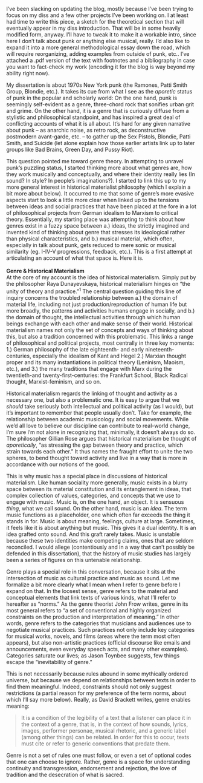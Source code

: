 I’ve been slacking on updating the blog, mostly because I’ve been trying to focus on my diss and a few other projects I’ve been working on. I at least had time to write this piece, a sketch for the theoretical section that will eventually appear in my diss introduction. That will be in some heavily modified form, anyway. I’ll have to tweak it to make it a workable intro, since here I don’t talk about punk or anything else musical, really. I’d also like to expand it into a more general methodological essay down the road, which will require reorganizing, adding examples from outside of punk, etc.. I’ve attached a .pdf version of the text with footnotes and a bibliography in case you want to fact-check my work (encoding it for the blog is way beyond my ability right now).

My dissertation is about 1970s New York punk (the Ramones, Patti Smith Group, Blondie, etc.). It takes its cue from what I see as the *aporetic* status of punk in the popular and scholarly world: On the one hand, punk is seemingly self-evident as a genre, three-chord rock that sonifies urban grit and grime. On the other hand, it is a genre that is curiously diffuse from a stylistic and philosophical standpoint, and has inspired a great deal of conflicting accounts of what it is all about. It’s hard for any given narrative about punk – as anarchic noise, as retro rock, as deconstructive postmodern avant-garde, etc. – to gather up the Sex Pistols, Blondie, Patti Smith, and Suicide (let alone explain how those earlier artists link up to later groups like Bad Brains, Green Day, and Pussy Riot).

This question pointed me toward genre theory. In attempting to unravel punk’s puzzling status, I started thinking more about what genres are, how they work musically and conceptually, and where their identity really lies (In sound? In style? In people’s imaginations?). I started to link this up to my more general interest in historical materialist philosophy (which I explain a bit more about below). It occurred to me that some of genre’s more evasive aspects start to look a little more clear when linked up to the tensions between ideas and social practices that have been placed at the fore in a lot of philosophical projects from German idealism to Marxism to critical theory. Essentially, my starting place was attempting to think about how genres exist in a fuzzy space between a.) ideas, the strictly imagined and invented kind of thinking about genre that stresses its ideological rather than physical characteristics, and b.) musical material, which often, especially in talk about punk, gets reduced to mere sonic or musical similarity (eg. I-IV-V progressions, feedback, etc.). This is a first attempt at articulating an account of what that space is. Here it is.
<br>
<br>
**Genre & Historical Materialism**
<br>
At the core of my account is the idea of historical materialism. Simply put by the philosopher Raya Dunayevskaya, historical materialism hinges on “the unity of theory and practice.”<sup>1</sup> The central question guiding this line of inquiry concerns the troubled relationship between a.) the domain of material life, including not just production/reproduction of human life but more broadly, the patterns and activities humans engage in socially, and b.) the domain of thought, the intellectual activities through which human beings exchange with each other and make sense of their world. Historical materialism names not only the set of concepts and ways of thinking about this, but also a tradition concerned with this problematic. This links a range of philosophical and political projects, most centrally in three key moments: 1.) German philosophy of the late eighteenth- and early nineteenth-centuries, especially the idealism of Kant and Hegel 2.) Marxian thought proper and its many instantiations in political theory (Leninism, Maoism, etc.), and 3.) the many traditions that engage with Marx during the twentieth-and twenty-first-centuries: the Frankfurt School, Black Radical thought, Marxist-feminism, and so on. 

Historical materialism regards the linking of thought and activity as a necessary one, but also a problematic one. It is easy to argue that we *should* take seriously both intellectual and political activity (as I would), but it’s important to remember that people usually don’t. Take for example, the relationship between academic musicology and social movements. While we’d all love to believe our discipline can contribute to real-world change, I’m sure I’m not alone in recognizing that, minimally, it doesn’t always do so. The philosopher Gillian Rose argues that historical materialism be thought of *aporetically*, “as stressing the gap between theory and practice, which strain towards each other.”  It thus names the fraught effort to unite the two spheres, to bend thought toward activity and live in a way that is more in accordance with our notions of the good.

This is why music has a special place in discussions of historical materialism. Like human sociality more generally, music exists in a blurry space between its material constitution and its entanglement in ideas, that complex collection of values, categories, and concepts that we use to engage with music. Music is, on the one hand, an object. It is sensuous *thing*, what we call sound. On the other hand, music is an *idea*. The term music functions as a placeholder, one which often far exceeds the thing it stands in for. Music is about meaning, feelings, culture at large. Sometimes, it feels like it is about anything but music. This gives it a dual identity. It is an idea grafted onto sound. And this graft rarely takes. Music is unstable because these two identities make competing claims, ones that are seldom reconciled. I would allege (contentiously and in a way that can’t possibly be defended in this dissertation), that the history of music studies has largely been a series of figures on this untenable relationship.

Genre plays a special role in this conversation, because it sits at the intersection of music as cultural practice and music as sound. Let me formalize a bit more clearly what I mean when I refer to genre before I expand on that. In the loosest sense, genre refers to the material and conceptual elements that link texts of various kinds, what I’ll refer to hereafter as “norms.”  As the genre theorist John Frow writes, genre in its most general refers to “a set of conventional and highly organized constraints on the production and interpretation of meaning.”  In other words, genre refers to the categories that musicians and audiences use to negotiate musical practices. Such practices not only include key categories for musical works, novels, and films (areas where the term most often appears), but also non-artistic practices (official discourse like emails and announcements, even everyday speech acts, and many other examples). Categories saturate our lives; as Jason Toynbee suggests, few things escape the “inevitability of genre.” 

This is not necessarily because rules abound in some mythically ordered universe, but because we depend on relationships between texts in order to find them meaningful. Indeed, constraints should not only suggest restrictions (a partial reason for my preference of the term norms, about which I’ll say more below). Really, as David Brackett writes, genre enables meaning:

<blockquote>It is a condition of the legibility of a text that a listener can place it in the context of a genre, that is, in the context of how sounds, lyrics, images, performer personae, musical rhetoric, and a generic label (among other things) can be related. In order for this to occur, texts must cite or refer to generic conventions that predate them. </blockquote>

Genre is not a set of rules one must follow, or even a set of optional codes that one can choose to ignore. Rather, genre is a space for understanding continuity and transgression, endorsement and rejection, the love of tradition and the desecration of what is sacred.
